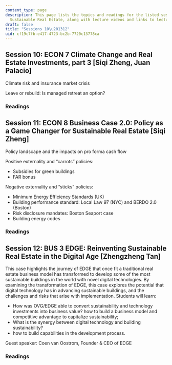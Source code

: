 ```yaml
---
content_type: page
description: This page lists the topics and readings for the listed sessions of 11.350
  Sustainable Real Estate, along with lecture videos and links to lecture slides.
draft: false
title: "Sessions 10\u201312"
uid: cf19c7fb-e417-4723-bc2b-7720c13778ca
---
```

## Session 10: ECON 7 Climate Change and Real Estate Investments, part 3 \[Siqi Zheng, Juan Palacio\]

Climate risk and insurance market crisis  

Leave or rebuild: Is managed retreat an option?  

### Readings

## Session 11: ECON 8 Business Case 2.0: Policy as a Game Changer for Sustainable Real Estate \[Siqi Zheng\]   

Policy landscape and the impacts on pro forma cash flow   

Positive externality and “carrots” policies:   

- Subsidies for green buildings   
- FAR bonus   

Negative externality and “sticks” policies:

- Minimum Energy Efficiency Standards (UK)   
- Building performance standard: Local Law 97 (NYC) and BERDO 2.0 (Boston)   
- Risk disclosure mandates: Boston Seaport case   
- Building energy codes   

### Readings

## Session 12: BUS 3 EDGE: Reinventing Sustainable Real Estate in the Digital Age \[Zhengzheng Tan\]  

This case highlights the journey of EDGE that once fit a traditional real estate business model has transformed to develop some of the most sustainable buildings in the world with novel digital technologies. By examining the transformation of EDGE, this case explores the potential that digital technology has in advancing sustainable buildings, and the challenges and risks that arise with implementation. Students will learn:   

- How was OVG/EDGE able to convert sustainability and technology investments into business value? how to build a business model and competitive advantage to capitalize sustainability;
- What is the synergy between digital technology and building sustainability?
- how to build capabilities in the development process.   

Guest speaker: Coen van Oostrom, Founder & CEO of EDGE

### Readings